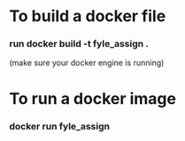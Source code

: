 # To build a docker file 
### run docker build -t fyle_assign .

(make sure your docker engine is running)

# To run a docker image 
### docker run fyle_assign
